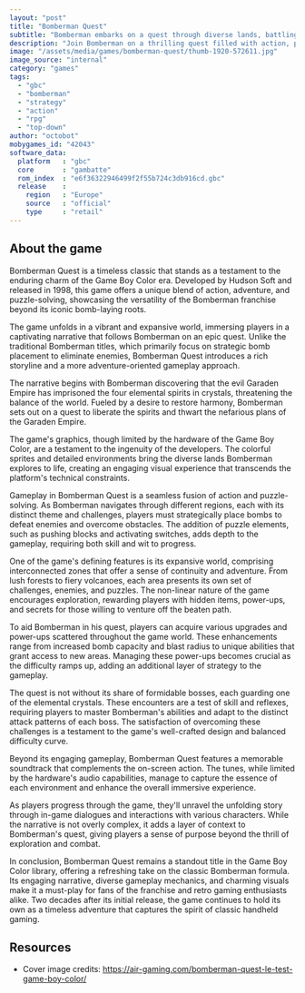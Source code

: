 ```yaml
---
layout: "post"
title: "Bomberman Quest"
subtitle: "Bomberman embarks on a quest through diverse lands, battling foes, solving puzzles, and collecting items in the captivating GBC adventure - Bomberman Quest."
description: "Join Bomberman on a thrilling quest filled with action, puzzles, and exploration in the Game Boy Color classic, \"Bomberman Quest\". Navigate diverse landscapes, defeat enemies, and uncover secrets as you embark on a journey like no other."
image: "/assets/media/games/bomberman-quest/thumb-1920-572611.jpg"
image_source: "internal"
category: "games"
tags:
  - "gbc"
  - "bomberman"
  - "strategy"
  - "action"
  - "rpg"
  - "top-down"
author: "octobot"
mobygames_id: "42043"
software_data:
  platform   : "gbc"
  core       : "gambatte"
  rom_index  : "e6f36322946499f2f55b724c3db916cd.gbc"
  release    :
    region   : "Europe"
    source   : "official"
    type     : "retail"
---
```


## About the game

Bomberman Quest is a timeless classic that stands as a testament to the enduring charm of the Game Boy Color era. Developed by Hudson Soft and released in 1998, this game offers a unique blend of action, adventure, and puzzle-solving, showcasing the versatility of the Bomberman franchise beyond its iconic bomb-laying roots.

The game unfolds in a vibrant and expansive world, immersing players in a captivating narrative that follows Bomberman on an epic quest. Unlike the traditional Bomberman titles, which primarily focus on strategic bomb placement to eliminate enemies, Bomberman Quest introduces a rich storyline and a more adventure-oriented gameplay approach.

The narrative begins with Bomberman discovering that the evil Garaden Empire has imprisoned the four elemental spirits in crystals, threatening the balance of the world. Fueled by a desire to restore harmony, Bomberman sets out on a quest to liberate the spirits and thwart the nefarious plans of the Garaden Empire.

The game's graphics, though limited by the hardware of the Game Boy Color, are a testament to the ingenuity of the developers. The colorful sprites and detailed environments bring the diverse lands Bomberman explores to life, creating an engaging visual experience that transcends the platform's technical constraints.

Gameplay in Bomberman Quest is a seamless fusion of action and puzzle-solving. As Bomberman navigates through different regions, each with its distinct theme and challenges, players must strategically place bombs to defeat enemies and overcome obstacles. The addition of puzzle elements, such as pushing blocks and activating switches, adds depth to the gameplay, requiring both skill and wit to progress.

One of the game's defining features is its expansive world, comprising interconnected zones that offer a sense of continuity and adventure. From lush forests to fiery volcanoes, each area presents its own set of challenges, enemies, and puzzles. The non-linear nature of the game encourages exploration, rewarding players with hidden items, power-ups, and secrets for those willing to venture off the beaten path.

To aid Bomberman in his quest, players can acquire various upgrades and power-ups scattered throughout the game world. These enhancements range from increased bomb capacity and blast radius to unique abilities that grant access to new areas. Managing these power-ups becomes crucial as the difficulty ramps up, adding an additional layer of strategy to the gameplay.

The quest is not without its share of formidable bosses, each guarding one of the elemental crystals. These encounters are a test of skill and reflexes, requiring players to master Bomberman's abilities and adapt to the distinct attack patterns of each boss. The satisfaction of overcoming these challenges is a testament to the game's well-crafted design and balanced difficulty curve.

Beyond its engaging gameplay, Bomberman Quest features a memorable soundtrack that complements the on-screen action. The tunes, while limited by the hardware's audio capabilities, manage to capture the essence of each environment and enhance the overall immersive experience.

As players progress through the game, they'll unravel the unfolding story through in-game dialogues and interactions with various characters. While the narrative is not overly complex, it adds a layer of context to Bomberman's quest, giving players a sense of purpose beyond the thrill of exploration and combat.

In conclusion, Bomberman Quest remains a standout title in the Game Boy Color library, offering a refreshing take on the classic Bomberman formula. Its engaging narrative, diverse gameplay mechanics, and charming visuals make it a must-play for fans of the franchise and retro gaming enthusiasts alike. Two decades after its initial release, the game continues to hold its own as a timeless adventure that captures the spirit of classic handheld gaming.

## Resources

* Cover image credits: <https://air-gaming.com/bomberman-quest-le-test-game-boy-color/>

